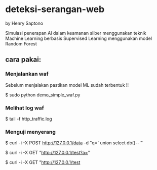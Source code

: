 # deteksi-serangan-web
by Henry Saptono

Simulasi penerapan AI dalam keamanan siiber menggunakan teknik Machine Learning berbasis Supervised Learning menggunakan model Random Forest


## cara pakai:
### Menjalankan waf

Sebelum menjalakan pastikan model ML sudah terbentuk !!

  $ sudo python demo_simple_waf.py

### Melihat log waf
  
  $ tail -f http_traffic.log

### Menguji menyerang

  $ curl -i -X POST http://127.0.0.1/data -d "q=' union select db()--'"

  $ curl -i -X GET "http://127.0.0.1/test?a=<script>alert()</script>"

  $ curl -i -X GET "http://127.0.0.1/test
  
